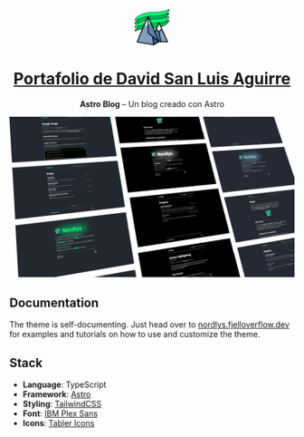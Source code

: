 <p align="center">
  <a href="https://nordlys.fjelloverflow.dev">
    <img alt="Logo" src="./public/favicon.svg" height="64">
  </a>
</p>

<h1 align="center">
  <a href="https://davidsanluisaguirre.com">Portafolio de David San Luis Aguirre</a>
</h1>

<p align="center">
  <strong>Astro Blog</strong> – Un blog creado con Astro
</p>

![Preview](./public/preview.png)

## Documentation

The theme is self-documenting. Just head over to [nordlys.fjelloverflow.dev](https://nordlys.fjelloverflow.dev/posts/) for examples and tutorials on how to use and customize the theme.

## Stack

- **Language**: TypeScript
- **Framework**: [Astro](https://astro.build/)
- **Styling**: [TailwindCSS](https://tailwindcss.com/)
- **Font**: [IBM Plex Sans](https://fonts.google.com/specimen/IBM+Plex+Sans)
- **Icons**: [Tabler Icons](https://tabler.io/icons)
